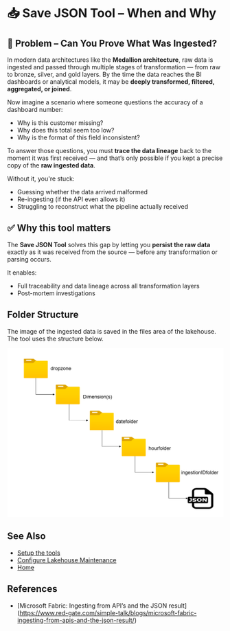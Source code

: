 # 📥 Save JSON Tool – When and Why

## 🧩 Problem – Can You Prove What Was Ingested?

In modern data architectures like the **Medallion architecture**, raw data is ingested and passed through multiple stages of transformation — from raw to bronze, silver, and gold layers. By the time the data reaches the BI dashboards or analytical models, it may be **deeply transformed, filtered, aggregated, or joined**.

Now imagine a scenario where someone questions the accuracy of a dashboard number:
- Why is this customer missing?
- Why does this total seem too low?
- Why is the format of this field inconsistent?

To answer those questions, you must **trace the data lineage** back to the moment it was first received — and that’s only possible if you kept a precise copy of the **raw ingested data**.

Without it, you're stuck:
- Guessing whether the data arrived malformed
- Re-ingesting (if the API even allows it)
- Struggling to reconstruct what the pipeline actually received

## ✅ Why this tool matters

The **Save JSON Tool** solves this gap by letting you **persist the raw data** exactly as it was received from the source — before any transformation or parsing occurs.

It enables:
- Full traceability and data lineage across all transformation layers
- Post-mortem investigations

## Folder Structure

The image of the ingested data is saved in the files area of the lakehouse. The tool uses the structure below.

![architecture](images/savejson.png)

## See Also

- [Setup the tools](setup.md)
- [Configure Lakehouse Maintenance](../Documentation/Solution-Overview/Productionalized-Items/How-to-Set-Up-Documentation/Save-JSON-tool.md)
- [Home](../README.md)

## References

- [Microsoft Fabric: Ingesting from API’s and the JSON result] (https://www.red-gate.com/simple-talk/blogs/microsoft-fabric-ingesting-from-apis-and-the-json-result/)